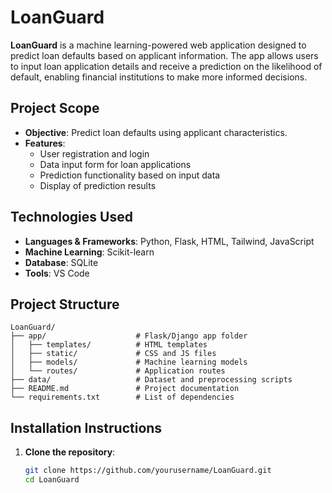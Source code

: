 
# LoanGuard

**LoanGuard** is a machine learning-powered web application designed to predict loan defaults based on applicant information. 
The app allows users to input loan application details and receive a prediction on the likelihood of default, 
enabling financial institutions to make more informed decisions.

## Project Scope
- **Objective**: Predict loan defaults using applicant characteristics.
- **Features**:
  - User registration and login
  - Data input form for loan applications
  - Prediction functionality based on input data
  - Display of prediction results

## Technologies Used
- **Languages & Frameworks**: Python, Flask, HTML, Tailwind, JavaScript
- **Machine Learning**: Scikit-learn
- **Database**: SQLite
- **Tools**: VS Code

## Project Structure
```
LoanGuard/
├── app/                    # Flask/Django app folder
│   ├── templates/          # HTML templates
│   ├── static/             # CSS and JS files
│   ├── models/             # Machine learning models
│   └── routes/             # Application routes
├── data/                   # Dataset and preprocessing scripts
├── README.md               # Project documentation
└── requirements.txt        # List of dependencies
```

## Installation Instructions
1. **Clone the repository**:
   ```bash
   git clone https://github.com/yourusername/LoanGuard.git
   cd LoanGuard
   ```

